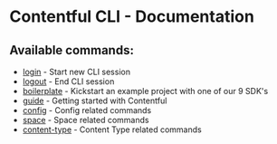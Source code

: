 # Contentful CLI - Documentation

## Available commands:

* [login](./login) - Start new CLI session
* [logout](./logout) - End CLI session
* [boilerplate](./boilerplate) - Kickstart an example project with one of our 9 SDK's
* [guide](./guide) - Getting started with Contentful
* [config](./config) - Config related commands
* [space](./space) - Space related commands
* [content-type](./content-type) - Content Type related commands
